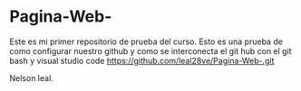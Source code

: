 # Pagina-Web-
Este es mi primer repositorio de prueba del curso.
Esto es una prueba de como configurar nuestro github y como se interconecta el git hub con el git bash y visual studio code      https://github.com/leal28ve/Pagina-Web-.git


Nelson leal.